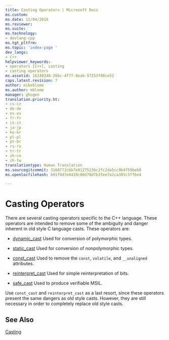 ```yaml
---
title: Casting Operators | Microsoft Docs
ms.custom: 
ms.date: 11/04/2016
ms.reviewer: 
ms.suite: 
ms.technology:
- devlang-cpp
ms.tgt_pltfrm: 
ms.topic: 'index-page '
dev_langs:
- C++
helpviewer_keywords:
- operators [C++], casting
- casting operators
ms.assetid: 16240348-26bc-4f77-8eab-57253f00ce52
caps.latest.revision: 7
author: mikeblome
ms.author: mblome
manager: ghogen
translation.priority.ht:
- cs-cz
- de-de
- es-es
- fr-fr
- it-it
- ja-jp
- ko-kr
- pl-pl
- pt-br
- ru-ru
- tr-tr
- zh-cn
- zh-tw
translationtype: Human Translation
ms.sourcegitcommit: 3168772cbb7e8127523bc2fc2da5cc9b4f59beb8
ms.openlocfilehash: b91f9d7e0439c00d78d7b3fee7a2ca305c3ff6e4

---
```

# Casting Operators
There are several casting operators specific to the C++ language. These operators are intended to remove some of the ambiguity and danger inherent in old style C language casts. These operators are:  
  
-   [dynamic_cast](../cpp/dynamic-cast-operator.md) Used for conversion of polymorphic types.  
  
-   [static_cast](../cpp/static-cast-operator.md) Used for conversion of nonpolymorphic types.  
  
-   [const_cast](../cpp/const-cast-operator.md) Used to remove the `const`, `volatile`, and `__unaligned` attributes.  
  
-   [reinterpret_cast](../cpp/reinterpret-cast-operator.md) Used for simple reinterpretation of bits.  
  
-   [safe_cast](../windows/safe-cast-cpp-component-extensions.md) Used to produce verifiable MSIL.  
  
 Use `const_cast` and `reinterpret_cast` as a last resort, since these operators present the same dangers as old style casts. However, they are still necessary in order to completely replace old style casts.  
  
## See Also  
 [Casting](../cpp/casting.md)


<!--HONumber=Jan17_HO2-->


